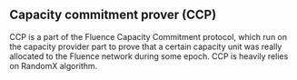 ## Capacity commitment prover (CCP)

CCP is a part of the Fluence Capacity Commitment protocol, which run on the capacity provider part to prove that a certain capacity unit was really allocated to the Fluence network during some epoch. CCP is heavily relies on RandomX algorithm. 
